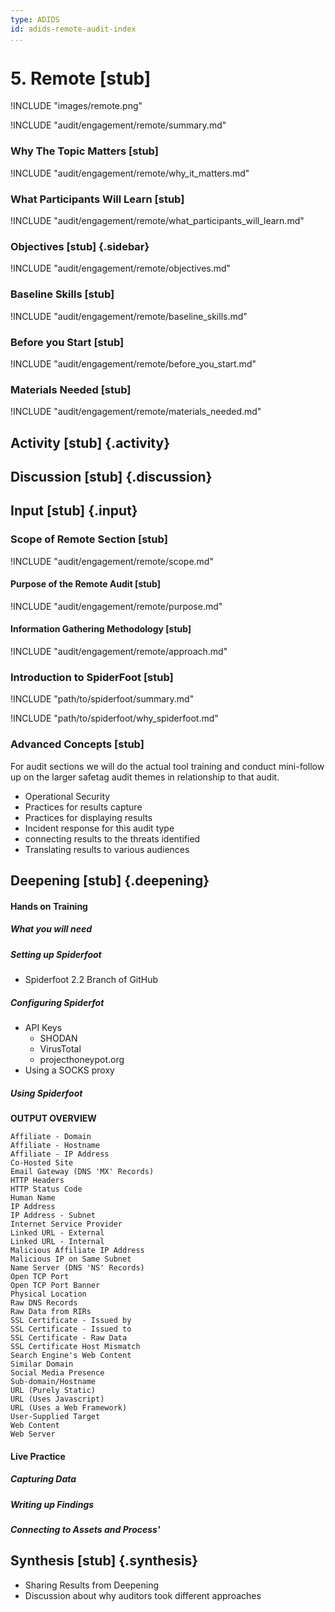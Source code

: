 ```yaml
---
type: ADIDS
id: adids-remote-audit-index
...
```


# 5. Remote [stub]

!INCLUDE "images/remote.png"

!INCLUDE "audit/engagement/remote/summary.md"

### Why The Topic Matters [stub]

!INCLUDE "audit/engagement/remote/why_it_matters.md"

### What Participants Will Learn [stub]

!INCLUDE "audit/engagement/remote/what_participants_will_learn.md"

### Objectives [stub] {.sidebar}

!INCLUDE "audit/engagement/remote/objectives.md"

### Baseline Skills [stub]

!INCLUDE "audit/engagement/remote/baseline_skills.md"

### Before you Start [stub]

<?trainer resources?>
!INCLUDE "audit/engagement/remote/before_you_start.md"

### Materials Needed [stub]

!INCLUDE "audit/engagement/remote/materials_needed.md"

## Activity [stub] {.activity}

<?The activities focus on introducing the user to the scope of this threat or section using an activity that lets them explore the concept without the tool so that they can start tool usage with an existing set of use cases in mind.?>

## Discussion [stub] {.discussion}

<?SAFETAG specific: For Audit discussions the auditor will provide scenarios that allow a trainee to explore ways they would use/focus a auditing technique with the identified risks in the case study provided.?>

## Input [stub] {.input}

<?This is usually the lecture part of the session. The trainer presents on issues, sub-topics and more advanced concepts related to focus of the session. An effective input session is one in which the participants are engages with a range of materials including case studies and there is a give and take in knowledge sharing among trainers and participants.?>

### Scope of Remote Section [stub]

!INCLUDE "audit/engagement/remote/scope.md"

#### Purpose of the Remote Audit [stub]

!INCLUDE "audit/engagement/remote/purpose.md"

#### Information Gathering Methodology  [stub] 

<?step-by-step explanation that is tool agnostic of the audit / approach?>
!INCLUDE "audit/engagement/remote/approach.md"

### Introduction to SpiderFoot [stub]

!INCLUDE "path/to/spiderfoot/summary.md"

!INCLUDE "path/to/spiderfoot/why_spiderfoot.md"

### Advanced Concepts  [stub]

For audit sections we will do the actual tool training and  conduct mini-follow up on the larger safetag audit themes in relationship to that audit.

- Operational Security
- Practices for results capture
- Practices for displaying results
- Incident response for this audit type
- connecting results to the threats identified
- Translating results to various audiences

## Deepening  [stub]  {.deepening}

<?This is the hands-on segment of a session. The deepening will consist of a live experiment with a tool using existing data that has been already parsed, un-parsed data, and an opportunity to capture live data from a static target and the housing training organization using the tool.?>	

#### Hands on Training

<?Hands-on training on various components of the tool. This will be a moderately collaborative segment where the trainees will have documentation and be encouraged to explore the tool.?>

##### What you will need

##### Setting up Spiderfoot

  * Spiderfoot 2.2 Branch of GitHub

##### Configuring Spiderfot

  * API Keys
    * SHODAN
    * VirusTotal
    * projecthoneypot.org
  * Using a SOCKS proxy

##### Using Spiderfoot

**OUTPUT OVERVIEW**
```
Affiliate - Domain
Affiliate - Hostname
Affiliate - IP Address
Co-Hosted Site
Email Gateway (DNS 'MX' Records)
HTTP Headers
HTTP Status Code
Human Name
IP Address
IP Address - Subnet
Internet Service Provider
Linked URL - External
Linked URL - Internal
Malicious Affiliate IP Address
Malicious IP on Same Subnet
Name Server (DNS 'NS' Records)
Open TCP Port
Open TCP Port Banner
Physical Location
Raw DNS Records
Raw Data from RIRs
SSL Certificate - Issued by
SSL Certificate - Issued to
SSL Certificate - Raw Data
SSL Certificate Host Mismatch
Search Engine's Web Content
Similar Domain
Social Media Presence
Sub-domain/Hostname
URL (Purely Static)
URL (Uses Javascript)
URL (Uses a Web Framework)
User-Supplied Target
Web Content
Web Server
```


#### Live Practice
<?A timed practice session on a live target?>

##### Capturing Data

##### Writing up Findings

##### Connecting to Assets and Process'


## Synthesis  [stub]  {.synthesis}

<?A good training habit is to always summarize the session. Talk about what happened in the session, some of the results of the discussion, what issues were discussed, what solutions were made, and give some more time for participants to ask more questions before the session is closed.?>

- Sharing Results from Deepening
- Discussion about why auditors took different approaches

